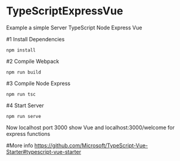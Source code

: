 # TypeScriptExpressVue
Example a simple Server TypeScript Node Express Vue

#1 Install Dependencies
```
npm install
```
#2 Compile Webpack
```
npm run build
```

#3 Compile Node Express
```
npm run tsc
```

#4 Start Server
```
npm run serve
```

Now localhost port 3000 show Vue and localhost:3000/welcome for express functions

#More info
https://github.com/Microsoft/TypeScript-Vue-Starter#typescript-vue-starter
